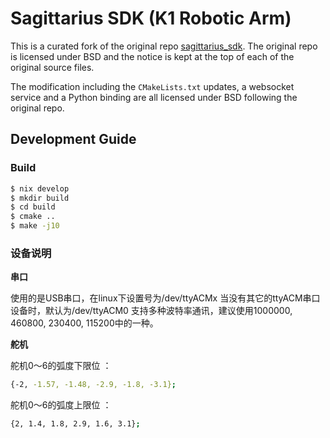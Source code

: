 # Sagittarius SDK (K1 Robotic Arm)

This is a curated fork of the original repo [sagittarius_sdk](https://github.com/NXROBO/sagittarius_sdk). The original repo is licensed under BSD and the notice is kept at the top of each of the original source files.

The modification including the `CMakeLists.txt` updates, a websocket service and a Python binding are all licensed under BSD following the original repo.

## Development Guide

### Build

```bash
$ nix develop
$ mkdir build
$ cd build
$ cmake ..
$ make -j10
```

### 设备说明

**串口**

使用的是USB串口，在linux下设置号为/dev/ttyACMx  当没有其它的ttyACM串口设备时，默认为/dev/ttyACM0
支持多种波特率通讯，建议使用1000000, 460800, 230400, 115200中的一种。

**舵机**


舵机0～6的弧度下限位 ： 
```bash
{-2, -1.57, -1.48, -2.9, -1.8, -3.1};
```
舵机0～6的弧度上限位 ： 
```bash
{2, 1.4, 1.8, 2.9, 1.6, 3.1};
```

